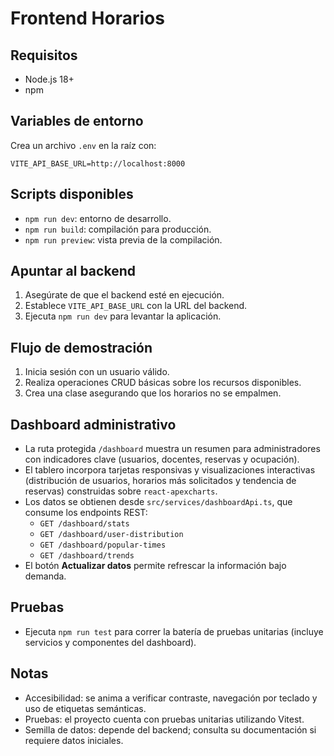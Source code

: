 # Frontend Horarios

## Requisitos
- Node.js 18+
- npm

## Variables de entorno
Crea un archivo `.env` en la raíz con:

```env
VITE_API_BASE_URL=http://localhost:8000
```

## Scripts disponibles
- `npm run dev`: entorno de desarrollo.
- `npm run build`: compilación para producción.
- `npm run preview`: vista previa de la compilación.

## Apuntar al backend
1. Asegúrate de que el backend esté en ejecución.
2. Establece `VITE_API_BASE_URL` con la URL del backend.
3. Ejecuta `npm run dev` para levantar la aplicación.

## Flujo de demostración
1. Inicia sesión con un usuario válido.
2. Realiza operaciones CRUD básicas sobre los recursos disponibles.
3. Crea una clase asegurando que los horarios no se empalmen.

## Dashboard administrativo
- La ruta protegida `/dashboard` muestra un resumen para administradores con indicadores clave (usuarios, docentes, reservas y ocupación).
- El tablero incorpora tarjetas responsivas y visualizaciones interactivas (distribución de usuarios, horarios más solicitados y tendencia de reservas) construidas sobre `react-apexcharts`.
- Los datos se obtienen desde `src/services/dashboardApi.ts`, que consume los endpoints REST:
  - `GET /dashboard/stats`
  - `GET /dashboard/user-distribution`
  - `GET /dashboard/popular-times`
  - `GET /dashboard/trends`
- El botón **Actualizar datos** permite refrescar la información bajo demanda.

## Pruebas
- Ejecuta `npm run test` para correr la batería de pruebas unitarias (incluye servicios y componentes del dashboard).

## Notas
- Accesibilidad: se anima a verificar contraste, navegación por teclado y uso de etiquetas semánticas.
- Pruebas: el proyecto cuenta con pruebas unitarias utilizando Vitest.
- Semilla de datos: depende del backend; consulta su documentación si requiere datos iniciales.
